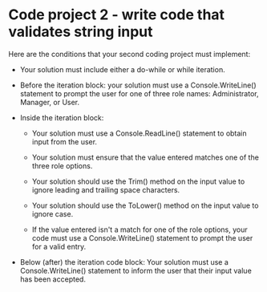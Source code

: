# Code project 2 - write code that validates string input

Here are the conditions that your second coding project must implement:

- Your solution must include either a do-while or while iteration.

- Before the iteration block: your solution must use a Console.WriteLine() statement to prompt the user for one of three role names: Administrator, Manager, or User.

- Inside the iteration block:

  - Your solution must use a Console.ReadLine() statement to obtain input from the user.

  - Your solution must ensure that the value entered matches one of the three role options.

  - Your solution should use the Trim() method on the input value to ignore leading and trailing space characters.

  - Your solution should use the ToLower() method on the input value to ignore case.

  - If the value entered isn't a match for one of the role options, your code must use a Console.WriteLine() statement to prompt the user for a valid entry.

- Below (after) the iteration code block: Your solution must use a Console.WriteLine() statement to inform the user that their input value has been accepted.
